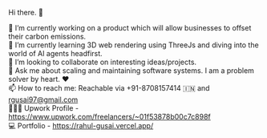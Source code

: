 Hi there. 👋
 
 🔭 I’m currently working on a product which will allow businesses to offset their carbon emissions.  
 🌱 I’m currently learning 3D web rendering using ThreeJs and diving into the world of AI agents headfirst.  
 👯 I’m looking to collaborate on interesting ideas/projects.      
 💬 Ask me about scaling and maintaining software systems. I am a problem solver by heart. ❤️  
 📫 How to reach me:  Reachable via +91-8708157414 🇮🇳 and rgusai97@gmail.com    
 👨🏽‍💻 Upwork Profile - https://www.upwork.com/freelancers/~01f53878b00c7c898f     
 💻 Portfolio - https://rahul-gusai.vercel.app/ 


